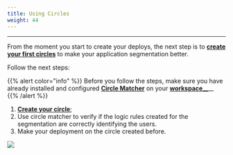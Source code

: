 ```yaml
---
title: Using Circles
weight: 44
---
```


---

From the moment you start to create your deploys, the next step is to [**create your first circles**](../../../../../reference/circles#how-to-create-circles) to make your application segmentation better.

Follow the next steps:

{{% alert color="info" %}}
Before you follow the steps, make sure you have already installed and configured [**Circle Matcher**](../../../reference/circle-matcher) on your [**workspace**__](defining-a-workspace/)__
{{% /alert %}}

1. [**Create your circle**](../reference/circles#how-to-create-circles);
2. Use circle matcher to verify if the logic rules created for the segmentation are correctly identifying the users.
3. Make your deployment on the circle created before.

![](//circle_deploy_default.gif)
